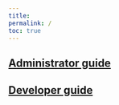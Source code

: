 ```yaml
---
title:
permalink: /
toc: true
---
```


[ref:admin-guide]: /admin-guide
[ref:dev-guide]: /dev-guide

## [Administrator guide][ref:admin-guide]

## [Developer guide][ref:dev-guide]
